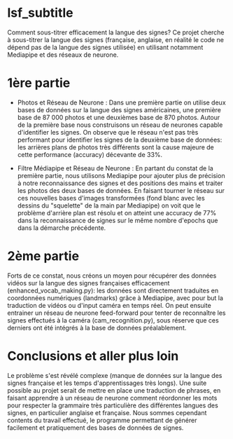 # lsf_subtitle

Comment sous-titrer efficacement la langue des signes? 
Ce projet cherche à sous-titrer la langue des signes (française, anglaise, en réalité le code ne dépend pas de la langue des signes utilisée) en utilisant notamment Mediapipe et des réseaux de neurone.

# 1ère partie

- Photos et Réseau de Neurone :
Dans une première partie on utilise deux bases de données sur la langue des signes américaines, une première base de 87 000 photos et une deuxièmes base de 870 photos.
Autour de la première base nous construisons un réseau de neurones capable d'identifier les signes. On observe que le réseau n'est pas très performant pour identifier les signes de la deuxième base de données: les arrières plans de photos très différents sont la cause majeure de cette performance (accuracy) décevante de 33%. 
 
- Filtre Médiapipe et Réseau de Neurone :
En partant du constat de la première partie, nous utilisons Mediapipe pour ajouter plus de précision à notre reconnaissance des signes et des positions des mains et traiter les photos des deux bases de données. En faisant tourner le réseau sur ces nouvelles bases d'images transformées (fond blanc avec les dessins du "squelette" de la main par Mediapipe) on voit que le problème d'arrière plan est résolu et on atteint une accuracy de 77% dans la reconnaissance de signes sur le même nombre d'epochs que dans la démarche précédente.

# 2ème partie

Forts de ce constat, nous créons un moyen pour récupérer des données vidéos sur la langue des signes françaises efficacement (enhanced_vocab_making.py): les données sont directement traduites en coordonnées numériques (landmarks) grâce à Mediapipe, avec pour but la traduction de vidéos ou d'input caméra en temps réel. On peut ensuite entrainer un réseau de neurone feed-forward pour tenter de reconnaître les signes effectués à la caméra (cam_recognition.py), sous réserve que ces derniers ont été intégrés à la base de données préalablement.

# Conclusions et aller plus loin

Le problème s'est révélé complexe (manque de données sur la langue des signes française et les temps d'apprentissages très longs). Une suite possible au projet serait de mettre en place une traduction de phrases, en faisant apprendre à un réseau de neurone comment réordonner les mots pour respecter la grammaire très particulière des différentes langues des signes, en particulier anglaise et française. Nous sommes cependant contents du travail effectué, le programme permettant de générer facilement et pratiquement des bases de données de signes.
